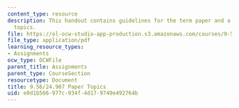 ```yaml
---
content_type: resource
description: This handout contains guidelines for the term paper and a list of suggested
  topics.
file: https://ol-ocw-studio-app-production.s3.amazonaws.com/courses/9-56j-abnormal-language-fall-2004/e0d1b566977c934f4d179749e492764b_9_56paperoutline.pdf
file_type: application/pdf
learning_resource_types:
- Assignments
ocw_type: OCWFile
parent_title: Assignments
parent_type: CourseSection
resourcetype: Document
title: 9.56/24.907 Paper Topics
uid: e0d1b566-977c-934f-4d17-9749e492764b
---
```


